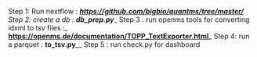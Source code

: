 Step 1: Run nextflow : _**https://github.com/bigbio/quantms/tree/master/**
Step 2: create a db : **db_prep.py**__
Step 3 : run openms tools for converting idxml to tsv files :_ **https://openms.de/documentation/TOPP_TextExporter.html**_
Step 4: run a parquet : **to_tsv.py**__
Step 5 : run check.py for dashboard 
